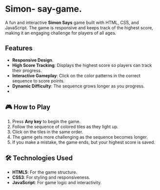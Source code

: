 # Simon- say-game.
A fun and interactive **Simon Says** game built with HTML, CSS, and JavaScript. The game is responsive and keeps track of the highest score, making it an engaging challenge for players of all ages.  

## Features
- **Responsive Design**.
- **High Score Tracking**: Displays the highest score so players can track their progress.
- **Interactive Gameplay**: Click on the color patterns in the correct sequence to score points.
- **Dynamic Difficulty**: The sequence grows longer as you progress.
- 
## 🎮 How to Play
1. Press **Any key** to begin the game.
2. Follow the sequence of colored tiles as they light up.
3. Click on the tiles in the same order.
4. The game gets more challenging as the sequence becomes longer.
5. If you make a mistake, the game ends, but your highest score is saved.

## 🛠️ Technologies Used
- **HTML5**: For the game structure.
- **CSS3**: For styling and responsiveness.
- **JavaScript**: For game logic and interactivity.

